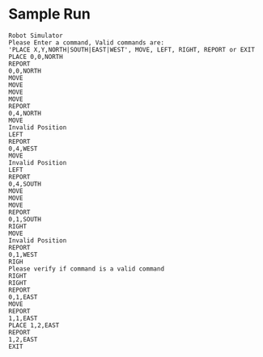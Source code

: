 Sample Run
===================

	Robot Simulator
	Please Enter a command, Valid commands are:
	'PLACE X,Y,NORTH|SOUTH|EAST|WEST', MOVE, LEFT, RIGHT, REPORT or EXIT
	PLACE 0,0,NORTH
	REPORT
	0,0,NORTH
	MOVE
	MOVE
	MOVE
	MOVE
	REPORT
	0,4,NORTH
	MOVE
	Invalid Position
	LEFT
	REPORT
	0,4,WEST
	MOVE
	Invalid Position
	LEFT
	REPORT
	0,4,SOUTH
	MOVE
	MOVE
	MOVE
	REPORT
	0,1,SOUTH
	RIGHT
	MOVE
	Invalid Position
	REPORT
	0,1,WEST
	RIGH
	Please verify if command is a valid command
	RIGHT
	RIGHT
	REPORT
	0,1,EAST
	MOVE
	REPORT
	1,1,EAST
	PLACE 1,2,EAST
	REPORT
	1,2,EAST
	EXIT